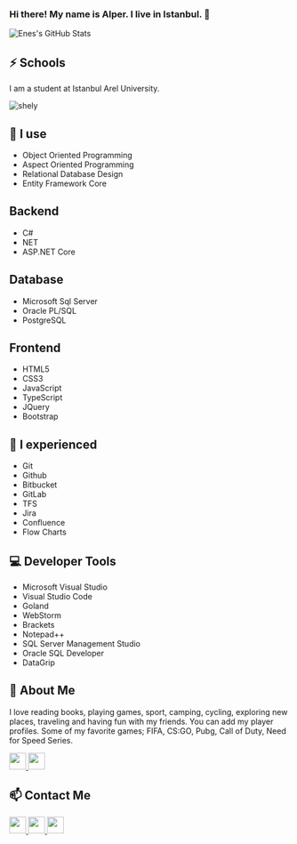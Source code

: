 ### Hi there! My name is Alper. I live in Istanbul. 👋

![Enes's GitHub Stats](https://github-readme-stats.vercel.app/api?username=kayalper&show_icons=true&theme=tokyonight)

## ⚡ Schools
I am a student at Istanbul Arel University.


<img align="center" src="https://github-readme-stats.vercel.app/api/top-langs/?username=kayalper&layout=compact" alt="shely"/>


## 🧠 I use
- Object Oriented Programming 
- Aspect Oriented Programming
- Relational Database Design
- Entity Framework Core



## Backend

- C#
- NET
- ASP.NET Core


## Database 

- Microsoft Sql Server
- Oracle PL/SQL
- PostgreSQL


## Frontend 

- HTML5
- CSS3
- JavaScript
- TypeScript
- JQuery
- Bootstrap


## 🙌 I experienced

- Git
- Github
- Bitbucket
- GitLab
- TFS
- Jira
- Confluence
- Flow Charts


## 💻 Developer Tools
- Microsoft Visual Studio
- Visual Studio Code
- Goland
- WebStorm
- Brackets
- Notepad++
- SQL Server Management Studio
- Oracle SQL Developer
- DataGrip


## 💬 About Me 
I love reading books, playing games, sport, camping, cycling, exploring new places, traveling and having fun with my friends.
You can add my player profiles. Some of my favorite games; FIFA, CS:GO, Pubg, Call of Duty, Need for Speed Series.

<a href="https://discord.com/channels/@4lperky" target="_blank">  
  <img width="30px" src="https://www.vectorlogo.zone/logos/discordapp/discordapp-tile.svg" />
</a>

<a href="https://steamcommunity.com/id/alperky/" target="_blank">  
  <img width="30px" src="https://upload.wikimedia.org/wikipedia/commons/8/83/Steam_icon_logo.svg" />
</a>

## 📫 Contact Me 

<a href="https://www.alperkaya.net.tr" target="_blank"> 
  
  <img width="30px" src="https://www.shutterstock.com/image-vector/initial-letter-ky-monogram-sliced-260nw-1373223014.jpg" />
</a>

<a href="https://www.instagram.com/alperky__" target="_blank">  
  <img width="30px" src="https://www.vectorlogo.zone/logos/instagram/instagram-icon.svg" />
</a>

<a href="https://www.linkedin.com/in/alperrkaya/" target="_blank"> 
  <img width="30px" src="https://www.vectorlogo.zone/logos/linkedin/linkedin-icon.svg" />
</a>

